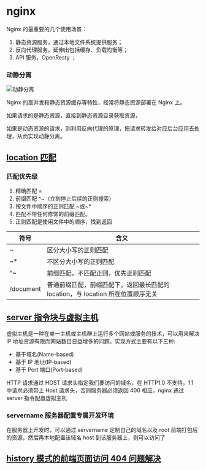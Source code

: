 # nginx

Nginx 的最重要的几个使用场景：

1. 静态资源服务，通过本地文件系统提供服务；
2. 反向代理服务，延伸出包括缓存、负载均衡等；
3. API 服务，OpenResty ；

### 动静分离

![动静分离](https://cdn.jsdelivr.net/gh/SHERlocked93/pic@env/uPic/2020-03-09-%E5%8A%A8%E9%9D%99%E5%88%86%E7%A6%BB.png)

Nginx 的高并发和静态资源缓存等特性，经常将静态资源部署在 Nginx 上。

如果请求的是静态资源，直接到静态资源目录获取资源，

如果是动态资源的请求，则利用反向代理的原理，把请求转发给对应后台应用去处理，从而实现动静分离。

## [location 匹配](https://juejin.cn/post/6844903849166110733#heading-2)

### 匹配优先级

1. 精确匹配 =
1. 前缀匹配 ^~（立刻停止后续的正则搜索）
1. 按文件中顺序的正则匹配 ~或~\*
1. 匹配不带任何修饰的前缀匹配。
1. 正则匹配是使用文件中的顺序，找到返回

| 符号      | 含义                                                                            |
| --------- | ------------------------------------------------------------------------------- |
| ~         | 区分大小写的正则匹配                                                            |
| ~\*       | 不区分大小写的正则匹配                                                          |
| ^~        | 前缀匹配，不匹配正则，优先正则匹配                                              |
| /document | 普通前缀匹配，前缀匹配下，返回最长匹配的 location，与 location 所在位置顺序无关 |

## [server 指令块与虚拟主机](https://segmentfault.com/a/1190000021771733)

虚拟主机是一种在单一主机或主机群上运行多个网站或服务的技术，可以用来解决 IP 地址资源有限而网站数目日益增多的问题。实现方式主要有以下三种:

- 基于域名(Name-based)
- 基于 IP 地址(IP-based)
- 基于 Port 端口(Port-based)

HTTP 请求通过 HOST 请求头指定我们要访问的域名，在 HTTP1.0 不支持，1.1 中请求必须带上 Host 请求头，否则服务器必须返回 400 相应，nginx 通过 server 指令配置虚拟主机

### servername 服务器配置专属开发环境

在服务器上开发时，可以通过 servername 定制自己的域名以及 root 前端打包后的资源，然后再本地配置该域名 host 到该服务器上，则可以访问了

## [history 模式的前端页面访问 404 问题解决](https://github.com/febobo/web-interview/issues/31)
